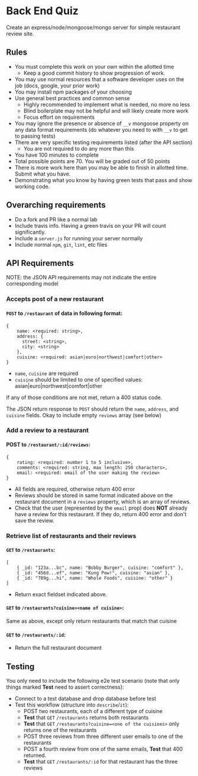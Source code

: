 # Back End Quiz

Create an express/node/mongoose/mongo server for simple restaurant review site.

## Rules

* You must complete this work on your own within the allotted time
  * Keep a good commit history to show progression of work.
* You may use normal resources that a software developer uses on the job (docs, google, your prior work)
* You may install npm packages of your choosing
* Use general best practices and common sense
  * Highly recommended to implement what is needed, no more no less
  * Blind boilerplate may not be helpful and will likely create more work
  * Focus effort on requirements
* You may ignore the presence or absence of `__v` mongoose property on 
any data format requirements (do whatever you need to with `__v` to get to passing tests)
* There are very specific testing requirements listed (after the API section)
  * You are not required to do any more than this
* You have 100 minutes to complete
* Total possible points are 70. You will be graded out of 50 points
* There is more work here than you may be able to finish in allotted time. Submit what you have. 
* Demonstrating what you know by having green tests that pass and show working code.

## Overarching requirements
* Do a fork and PR like a normal lab
* Include travis info. Having a green travis on your PR will count significantly.
* Include a `server.js` for running your server normally
* Include normal `npm`, `git`, `lint`, etc files

## API Requirements

NOTE: the JSON API requirements may not indicate the entire corresponding model

### Accepts post of a new restaurant

#### `POST` to `/restaurant` of data in following format:

```
{
    name: <required: string>,
    address: {
      street: <string>,
      city: <string>
    },
    cuisine: <required: asian|euro|northwest|comfort|other>
}
```

* `name`, `cuisine` are required
* `cuisine` should be limited to one of specified values: asian|euro|northwest|comfort|other

If any of those conditions are not met, return a 400 status code.

The JSON return response to `POST` should return the `name`, `address`, and `cuisine` fields. 
Okay to include empty `reviews` array (see below)

### Add a review to a restaurant

#### POST to `/restaurant/:id/reviews`:

```
{
    rating: <required: number 1 to 5 inclusive>,
    comments: <required: string, max length: 250 characters>,
    email: <required: email of the user making the review>
}
```

* All fields are required, otherwise return 400 error
* Reviews should be stored in same format indicated above on the restaurant document in a `reviews`
property, which is an array of reviews.
* Check that the user (represented by the `email` prop) does **NOT** already have a review for this restaurant. If they 
do, return 400 error and don't save the review.

### Retrieve list of restaurants and their reviews

#### `GET` to `/restaurants`:

```
[
    { _id: "123a...bc", name: "Bobby Burger", cuisine: "comfort" },
    { _id: "456d...ef", name: "Kung Pow!", cuisine: "asian" },
    { _id: "789g...hi", name: "Whole Foods", cuisine: "other" }
]
```

* Return exact fieldset indicated above.

#### `GET` to `/restaurants?cuisine=<name of cuisine>`:

Same as above, except only return restaurants that match that cuisine

#### `GET` to `/restaurants/:id`:

* Return the full restaurant document

## Testing

You only need to include the following e2e test scenario (note that only things marked **Test** 
need to assert correctness):

* Connect to a test database and drop database before test
* Test this workflow (structure into `describe`/`it`):
  * POST two restaurants, each of a different type of cuisine
  * **Test** that `GET` `/restaurants` returns both restaurants
  * **Test** that `GET` `/restaurants?cuisine=<one of the cuisines>` only returns one of the restaurants
  * POST three reviews from three different user emails to one of the restaurants
  * POST a fourth review from one of the same emails, **Test** that 400 returned.
  * **Test** that `GET` `/restaurants/:id` for that restaurant has the three reviews
